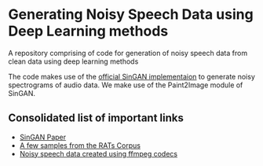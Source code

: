 # Generating Noisy Speech Data using Deep Learning methods

A repository comprising of code for generation of noisy speech data from clean data using deep learning methods

The code makes use of the [official SinGAN implementaion](https://github.com/tamarott/SinGAN) to generate noisy spectrograms of audio data.
We make use of the Paint2Image module of SinGAN.

## Consolidated list of important links
- [SinGAN Paper](https://arxiv.org/pdf/1905.01164.pdf)
- [A few samples from the RATs Corpus](https://www.dropbox.com/sh/hluup9wo3n3lp5v/AAA4QzQQDgAZdxuvqfEZMXz1a?dl=0)
- [Noisy speech data created using ffmpeg codecs](https://www.dropbox.com/sh/3w2625z9phn0kqh/AACKufWdr_09EVbDKiVzupIua?dl=0)
